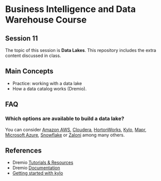 # Business Intelligence and Data Warehouse Course

## Session 11

The topic of this session is **Data Lakes**. This repository includes the extra content discussed in class.

## Main Concepts

  - Practice: working with a data lake
  - How a data catalog works (Dremio). 
  
## FAQ

### Which options are available to build a data lake?

You can consider [Amazon AWS](https://aws.amazon.com/big-data/datalakes-and-analytics/), [Cloudera](https://www.cloudera.com), [HortonWorks](https://hortonworks.com), [Kylo](https://kylo.io), [Mapr](https://mapr.com), [Microsoft Azure](https://azure.microsoft.com/en-us/solutions/data-lake/), [Snowflake](https://www.snowflake.net) or [Zaloni](https://www.zaloni.com) among many others. 

## References

  - Dremio [Tutorials & Resources](https://www.dremio.com/tutorials-resources)
  - Dremio [Documentation](https://docs.dremio.com)
  - [Getting started with kylo](https://calvinhartwell.gitbooks.io/getting-started-with-kylo/)
